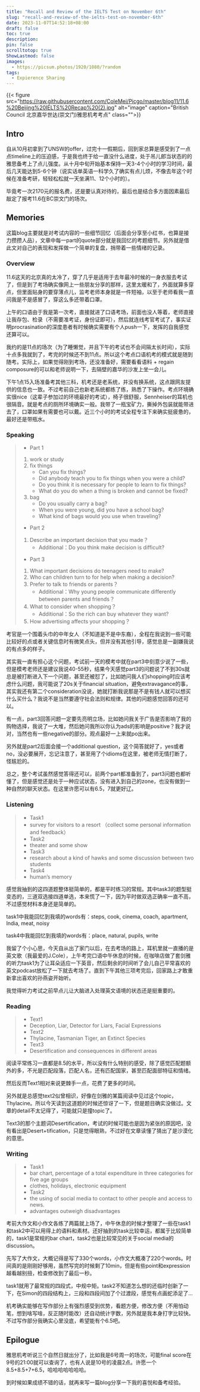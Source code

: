 ```yaml
---
title: "Recall and Review of the IELTS Test on November 6th"
slug: "recall-and-review-of-the-ielts-test-on-november-6th"
date: 2023-11-07T14:52:18+08:00
draft: false
toc: true
description: 
pin: false
scrolltotop: true
ShowLastmod: false
images:
  - https://picsum.photos/1920/1080/?random
tags: 
  - Expierence Sharing
---
```


{{< figure src="https://raw.githubusercontent.com/ColeMei/Picgo/master/blog11/11.6%20Beijing%20IELTS%20Recap%20(2).jpg" alt="image" caption="British Council 北京嘉华世达(崇文门)雅思机考考点" class="">}}



## Intro

自从10月初拿到了UNSW的offer，过完十一假期后，回到家总算是感受到了一点点timeline上的压迫感，于是我也终于给一直没什么进度，处于吊儿郎当状态的的雅思备考上了点儿强度。从十月中旬开始基本保持一天3-4个小时的学习时间，最后几天能达到5-6个钟（说实话单英语一科学久了确实有点儿烦，不像去年这个时候在准备考研，轻轻松松就一天坐满11、12个小时的）。

毕竟考一次2170元的报名费，还是要认真对待的，最后也是结合多方面因素最后敲定了报考11.6在BC崇文门的场次。

## Memories

这篇blog主要就是对考试内容的一些细节回忆（后面会分享至小红书，也算是接力攒攒人品），文章中每一part的quote部分就是我回忆的考题细节。另外就是借此文对自己的表现和发挥做一个简单的复盘，捎带着一些情绪的记录。

### Overview

11.6这天的北京真的太冷了，穿了几乎是适用于去年最冷时候的一身衣服去考试了，但是到了考场确实像网上一些朋友分享的那样，这里太暖和了，外面就算多穿点，但里面贴身的要穿薄点儿，监考老师本身就是一件短袖，以至于老师看我一直问我是不是感冒了，穿这么多还带着口罩。

上午的口语由于我是第一次考，直接就进了口语考场，前面也没人等着，老师直接让我存包、检录（不需要准考证，身份证即可），然后就连线考官考试了，事实证明procrasination的深度患者有时候确实需要有个人push一下，发挥的自我感觉还算可以。

我约的是11点的场次（为了睡懒觉，并且下午的考试也不会间隔太长时间），实际十点多我就到了，考完的时候还不到11点。所以这个考点口语机考的模式就是随到随考。实际上，如果觉得刚到考场，还没准备好，需要看看语料 + regain composure的可以和老师说明一下，去隔壁的嘉华的沙发上坐一会儿。

下午1点15入场准备考其他三科，机考还是老系统，并没有换系统，这点跟网友提供的信息也一致。不过考前自己也新老系统都练了练，熟悉了下操作。考点环境确实很nice（这辈子参加过的环境最好的考试），椅子很舒服，Sennheiser的耳机也很隔音。就是考点的厕所环境确实一般。我带了一瓶宝矿力，撕掉外包装就能带进去了，口罩如果有需要也可以戴。近三个小时的考试全程专注下来确实挺疲惫的，最好还是带瓶水。

### Speaking

>- Part 1
>  1. work or study
>  2. fix things
>     - Can you fix things?
>     - Did anybody teach you to fix things when you were a child?
>     - Do you think it is necessary for people to learn to fix things?
>     - What do you do when a thing is broken and cannot be fixed?
>  3. bag
>     - Do you usually carry a bag?
>     - When you were young, did you have a school bag?
>     - What kind of bags would you use when traveling?
>- Part 2
>  1. Describe an important decision that you made？
>     - Additional：Do you think make decision is difficult?
>- Part 3
>  1. What important decisions do teenagers need to make?
>  2. Who can children turn to for help when making a decision?
>  3. Prefer to talk to friends or parents？
>     - Additional：Why young people communicate differently between parents and friends？
>  4. What to consider when shopping？
>     - Additional：So the rich can buy whatever they want?
>  5. How advertising affects your shopping？

考官是一个围着头巾的中年女人（不知道是不是中东裔），全程在我说到一些可能比较好的点或者关键信息时有微笑点头，但并没有其他引导，感觉总是一副嫌我说的有点多的样子。

其实我一直有担心这个问题，考试前一天的模考中就在part3中刻意少说了一些，但是模考老师还是建议我说40-55秒，结果今天感觉part3的问题说了不到30s就总是被打断进入下一个问题，甚至还被怼了，比如她问我人们shopping时应该考虑什么问题，我可能说了20s关于financial situation，避免extravagance的事，其实我还有第二个consideration没说，她就打断我说那是不是有钱人就可以想买什么买什么？我说不是当然要遵守社会法则和规律。其他的问题感觉回答的还可以。

有一点，part3回答问题一定要先亮明立场，比如她问我关于广告是否影响了我的购物选择，我说了一大堆，然后她问我所以你认为ads的影响是positive？我才说对，当然也有一些negative的部分。观点最好一上来就po出来。

另外就是part2后面会接一个additional question，这个简答就好了，yes或者no，没必要展开，忘记注意了，甚至用了个idioms在这里，被老师无情打断了，怪尴尬的。

总之，整个考试虽然感觉答得还可以，前两个part都准备到了，part3问题也都听懂了，但是感觉还是处于一种应试状态，没有进入到自己的zone，也没有做到一种自然的聊天状态。在这里许愿可以有6.5，7就更好辽。

### Listening

>- Task1 
>  - survey for visitors to a resort （collect some personal information and feedback）
>- Task2 
>  - theater and some show
>- Task3 
>  - research about a kind of hawks and some discussion between two students
>- Task4 
>  - human’s memory

感觉我抽到的这四道题整体挺简单的，都是平时练习的常规。其中task3的题型挺变态的，三道双选接四道单选，本来慌了一下，因为平时做双选正确率一直不高，不过感觉材料本身还是简单的。

task1中我能回忆到我填的words有：steps, cook, cinema, coach, apartment, India, meat, noisy

task4中我能回忆到我填的words有：place, natural, pupils, write

我留了个小心思，今天自从出了家门以后，在去考场的路上，耳机里就一直播的是英文歌（我最爱的J.Cole），上午考完口语中午休息的时候，在咖啡店做了套剑雅的听力task1为了让耳朵适应一下英音，然后剩余的时间听了会儿自己平常喜欢的英文podcast放松了一下就去考场了。直到下午其他三项考完后，回家路上才敢重新拿出喜欢的孙燕姿开始听。

我觉得听力考试之前早点儿让大脑进入处理英文语境的状态还是挺重要的。

### Reading

>- Text1 
>  - Deception, Liar, Detector for Liars, Facial Expressions
>- Text2 
>  - Thylacine, Tasmanian Tiger, an Extinct Species
>- Text3 
>  - Desertification and consequences in different areas

阅读平常练习一直都是8.5的水平，所以没有什么特别的感受，除了感觉匹配题额外的多，不光是匹配段落，匹配人名，还有匹配国家，甚至匹配面部特征和情绪。

然后反而Text1相对来说更棘手一点，花费了更多的时间。

另外就是总感觉text2似曾相识，好像在剑雅的某篇阅读中见过这个topic，Thylacine。所以今天读到这道题的时候还惊讶了一下，但是题目确实没做过。文章的detail不太记得了，可能就只是撞topic了。

Text3的那个主题词Desertification，考试的时候可能也是因为紧张的原因吧，没有看出是Desert+tification，只是觉得眼熟，不过好在文章读懂了猜出了是沙漠化的意思。

### Writing

>- Task1 
>  - bar chart, percentage of a total expenditure in three categories for five age groups
>  - clothes, holidays, electronic equipment
>- Task2 
>  - the using of social media to contact to other people and access to news. 
>  - advantages outweigh disadvantages 

考前大作文和小作文各练了两篇就上场了，中午休息的时候才整理了一些在task1和task2中可以用得上的语料和素材。还好抽到的task比较幸运，都属于比较简单的，task1是常规的bar chart，task2也是比较常见的关于social media的discussion。

先写了大作文，大概记得是写了330个words，小作文大概凑了220个words。时间真的是刚刚好够用，虽然写完的时候剩了10min，但是有些point和expression越看越别扭，检查修改到了最后一秒。

task1就用了最常规的四段式，中规中矩。task2不知道怎么想的还临时创新了一下，在Simon的四段结构上，三段和四段间加了个过渡段，感觉有点画蛇添足了...

机考确实能够在写作部分上有强烈感受到优势，看题方便，修改方便（不用怕动笔，想到啥写啥，反正随时能改）还自动统计字数，另外就是我本身打字比较快。不过写作部分我确实心里没底，希望能有个6.5吧。

## Epilogue

雅思机考听说三个自然日就出分了，比如我是6号周一的场次，可能final score在9号的21:00就可以查询了，也有人说是10号的凌晨2点。许愿一个8.5+8.5+7+6.5，哈哈哈哈哈哈哈。

到时候如果成绩不错的话，就再来写一篇blog分享一下我的喜悦和备考经验。
